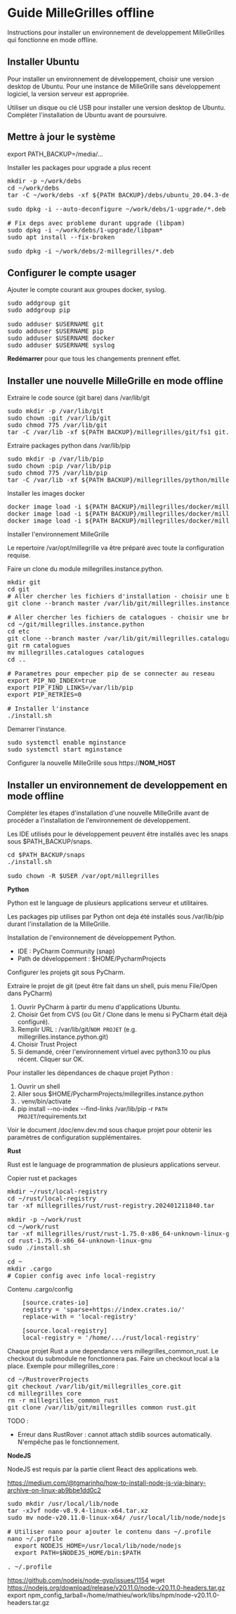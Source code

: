 # Guide MilleGrilles offline

Instructions pour installer un environnement de developpement MilleGrilles
qui fonctionne en mode offline.

## Installer Ubuntu

Pour installer un environnement de développement, choisir une version desktop de Ubuntu.
Pour une instance de MilleGrille sans développement logiciel, la version serveur est appropriée. 

Utiliser un disque ou clé USB pour installer une version desktop de Ubuntu.
Compléter l'installation de Ubuntu avant de poursuivre.

## Mettre à jour le système

export PATH_BACKUP=/media/...

Installer les packages pour upgrade a plus recent
<pre>
mkdir -p ~/work/debs
cd ~/work/debs
tar -C ~/work/debs -xf ${PATH BACKUP}/debs/ubuntu_20.04.3-desktop.amd64.*.tar

sudo dpkg -i --auto-deconfigure ~/work/debs/1-upgrade/*.deb

# Fix deps avec probleme durant upgrade (libpam)
sudo dpkg -i ~/work/debs/1-upgrade/libpam*
sudo apt install --fix-broken

sudo dpkg -i ~/work/debs/2-millegrilles/*.deb
</pre>

## Configurer le compte usager

Ajouter le compte courant aux groupes docker, syslog.

<pre>
sudo addgroup git
sudo addgroup pip

sudo adduser $USERNAME git
sudo adduser $USERNAME pip
sudo adduser $USERNAME docker
sudo adduser $USERNAME syslog
</pre>

**Redémarrer** pour que tous les changements prennent effet.

## Installer une nouvelle MilleGrille en mode offline

Extraire le code source (git bare) dans /var/lib/git
<pre>
sudo mkdir -p /var/lib/git
sudo chown :git /var/lib/git
sudo chmod 775 /var/lib/git
tar -C /var/lib -xf ${PATH BACKUP}/millegrilles/git/fs1_git.*.tar.gz
</pre>

Extraire packages python dans /var/lib/pip
<pre>
sudo mkdir -p /var/lib/pip
sudo chown :pip /var/lib/pip
sudo chmod 775 /var/lib/pip
tar -C /var/lib -xf ${PATH BACKUP}/millegrilles/python/millegrilles.deps.python_202401220825.tar
</pre>

Installer les images docker
<pre>
docker image load -i ${PATH BACKUP}/millegrilles/docker/millegrilles.catalogues.*.tar
docker image load -i ${PATH BACKUP}/millegrilles/docker/millegrilles.middleware.*.tar
docker image load -i ${PATH BACKUP}/millegrilles/docker/millegrilles.developpement.*.tar
</pre>

Installer l'environnement MilleGrille

Le repertoire /var/opt/millegrille va être préparé avec toute la configuration requise.

Faire un clone du module millegrilles.instance.python.

<pre>
mkdir git
cd git
# Aller chercher les fichiers d'installation - choisir une branch au besoin
git clone --branch master /var/lib/git/millegrilles.instance.python.git

# Aller chercher les fichiers de catalogues - choisir une branch au besoin
cd ~/git/millegrilles.instance.python
cd etc
git clone --branch master /var/lib/git/millegrilles.catalogues
git rm catalogues
mv millegrilles.catalogues catalogues
cd ..

# Parametres pour empecher pip de se connecter au reseau
export PIP_NO_INDEX=true
export PIP_FIND_LINKS=/var/lib/pip
export PIP_RETRIES=0

# Installer l'instance
./install.sh
</pre>

Demarrer l'instance.

<pre>
sudo systemctl enable mginstance
sudo systemctl start mginstance
</pre>

Configurer la nouvelle MilleGrille sous https://**NOM_HOST**

## Installer un environnement de developpement en mode offline

Compléter les étapes d'installation d'une nouvelle MilleGrille avant de procéder
a l'installation de l'environnement de développement.

Les IDE utilisés pour le développement peuvent être installés avec les snaps sous $PATH_BACKUP/snaps.

<pre>
cd $PATH_BACKUP/snaps
./install.sh

sudo chown -R $USER /var/opt/millegrilles
</pre>

**Python**

Python est le language de plusieurs applications serveur et utilitaires.

Les packages pip utilises par Python ont deja été installés sous /var/lib/pip durant
l'installation de la MilleGrille.

Installation de l'environnement de développement Python.

* IDE : PyCharm Community (snap)
* Path de développement : $HOME/PycharmProjects

Configurer les projets git sous PyCharm.

Extraire le projet de git (peut être fait dans un shell, puis menu File/Open dans PyCharm)
1. Ouvrir PyCharm à partir du menu d'applications Ubuntu.
2. Choisir Get from CVS (ou Git / Clone dans le menu si PyCharm était déjà configuré).
3. Remplir URL : /var/lib/git/`NOM PROJET`  (e.g. millegrilles.instance.python.git)
4. Choisir Trust Project
5. Si demandé, créer l'environnement virtuel avec python3.10 ou plus récent. Cliquer sur OK.

Pour installer les dépendances de chaque projet Python :

1. Ouvrir un shell
2. Aller sous $HOME/PycharmProjects/millegrilles.instance.python
3. . venv/bin/activate
5. pip install --no-index --find-links /var/lib/pip -r `PATH PROJET`/requirements.txt 

Voir le document /doc/env.dev.md sous chaque projet pour obtenir les paramètres de configuration supplémentaires.

**Rust**

Rust est le language de programmation de plusieurs applications serveur.

Copier rust et packages
<pre>
mkdir ~/rust/local-registry
cd ~/rust/local-registry
tar -xf millegrilles/rust/rust-registry.202401211840.tar

mkdir -p ~/work/rust
cd ~/work/rust
tar -xf millegrilles/rust/rust-1.75.0-x86_64-unknown-linux-gnu.tar.gz
cd rust-1.75.0-x86_64-unknown-linux-gnu
sudo ./install.sh

cd ~
mkdir .cargo
# Copier config avec info local-registry
</pre>

Contenu .cargo/config
<pre>
    [source.crates-io]
    registry = 'sparse+https://index.crates.io/'
    replace-with = 'local-registry'

    [source.local-registry]
    local-registry = '/home/.../rust/local-registry'
</pre>

Chaque projet Rust a une dependance vers millegrilles_common_rust. Le checkout du submodule ne fonctionnera pas.
Faire un checkout local a la place. Exemple pour millegrilles_core :

<pre>
cd ~/RustroverProjects
git checkout /var/lib/git/millegrilles_core.git
cd millegrilles_core
rm -r millegrilles_common_rust
git clone /var/lib/git/millegrilles_common_rust.git
</pre>

TODO :

* Erreur dans RustRover : cannot attach stdlib sources automatically. N'empêche pas le fonctionnement.

**NodeJS**

NodeJS est requis par la partie client React des applications web.

https://medium.com/@tgmarinho/how-to-install-node-js-via-binary-archive-on-linux-ab9bbe1dd0c2

<pre>
sudo mkdir /usr/local/lib/node
tar -xJvf node-v8.9.4-linux-x64.tar.xz
sudo mv node-v20.11.0-linux-x64/ /usr/local/lib/node/nodejs

# Utiliser nano pour ajouter le contenu dans ~/.profile
nano ~/.profile
  export NODEJS_HOME=/usr/local/lib/node/nodejs
  export PATH=$NODEJS_HOME/bin:$PATH

. ~/.profile
</pre>

https://github.com/nodejs/node-gyp/issues/1154
wget https://nodejs.org/download/release/v20.11.0/node-v20.11.0-headers.tar.gz
export npm_config_tarball=/home/mathieu/work/libs/npm/node-v20.11.0-headers.tar.gz

